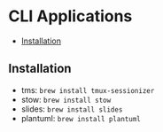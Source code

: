 # CLI Applications

<!--toc:start-->
- [Installation](#installation)
<!--toc:end-->

## Installation

- tms: `brew install tmux-sessionizer`
- stow: `brew install stow`
- slides: `brew install slides`
- plantuml: `brew install plantuml`
